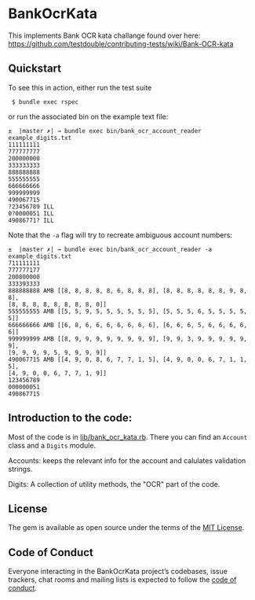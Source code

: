 # BankOcrKata

This implements Bank OCR kata challange found over here:
https://github.com/testdouble/contributing-tests/wiki/Bank-OCR-kata

## Quickstart

To see this in action, either run the test suite

```
 $ bundle exec rspec
```

or run the associated bin on the example text file:

```
±  |master ✗| → bundle exec bin/bank_ocr_account_reader example_digits.txt 
111111111
777777777
200000000
333333333
888888888
555555555
666666666
999999999
490067715
?23456789 ILL
0?0000051 ILL
49086771? ILL
```

Note that the `-a` flag will try to recreate ambiguous account numbers:

```
±  |master ✗| → bundle exec bin/bank_ocr_account_reader -a example_digits.txt 
711111111
777777177
200800000
333393333
888888888 AMB [[8, 8, 8, 8, 8, 6, 8, 8, 8], [8, 8, 8, 8, 8, 8, 9, 8, 8],
[8, 8, 8, 8, 8, 8, 8, 8, 0]]
555555555 AMB [[5, 5, 9, 5, 5, 5, 5, 5, 5], [5, 5, 5, 6, 5, 5, 5, 5, 5]]
666666666 AMB [[6, 8, 6, 6, 6, 6, 6, 6, 6], [6, 6, 6, 5, 6, 6, 6, 6, 6]]
999999999 AMB [[8, 9, 9, 9, 9, 9, 9, 9, 9], [9, 9, 3, 9, 9, 9, 9, 9, 9],
[9, 9, 9, 9, 5, 9, 9, 9, 9]]
490067715 AMB [[4, 9, 0, 8, 6, 7, 7, 1, 5], [4, 9, 0, 0, 6, 7, 1, 1, 5],
[4, 9, 0, 0, 6, 7, 7, 1, 9]]
123456789
000000051
490867715
```

## Introduction to the code:

Most of the code is in
[lib/bank_ocr_kata.rb](https://github.com/svevang/bank_ocr_kata/blob/master/lib/bank_ocr_kata.rb). There you can find an `Account` class and a `Digits` module.

Accounts: keeps the relevant info for the account and calulates
validation strings.

Digits: A collection of utility methods, the "OCR" part of the code.

## License

The gem is available as open source under the terms of the [MIT License](https://opensource.org/licenses/MIT).

## Code of Conduct

Everyone interacting in the BankOcrKata project’s codebases, issue trackers, chat rooms and mailing lists is expected to follow the [code of conduct](https://github.com/[USERNAME]/bank_ocr_kata/blob/master/CODE_OF_CONDUCT.md).
